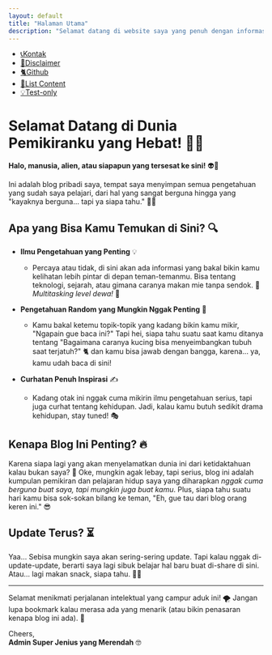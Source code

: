 ```yaml
---
layout: default
title: "Halaman Utama"
description: "Selamat datang di website saya yang penuh dengan informasi menarik!"
---
```


- [📞Kontak](contact.md) 
- [🔴Disclaimer](disclaimer.md) 
- [🐈Github](https://github.com/masputrawae/)
- [📃List Content](list-content.md)
- [💡Test-only](posts/test-articles)
# Selamat Datang di Dunia Pemikiranku yang Hebat! 🧠✨

**Halo, manusia, alien, atau siapapun yang tersesat ke sini!** 👽👋  

Ini adalah blog pribadi saya, tempat saya menyimpan semua pengetahuan yang sudah saya pelajari, dari hal yang sangat berguna hingga yang "kayaknya berguna... tapi ya siapa tahu." 🤷‍♂️

## Apa yang Bisa Kamu Temukan di Sini? 🔍
- **Ilmu Pengetahuan yang Penting** 💡  
	- Percaya atau tidak, di sini akan ada informasi yang bakal bikin kamu kelihatan lebih pintar di depan teman-temanmu. Bisa tentang teknologi, sejarah, atau gimana caranya makan mie tanpa sendok. 🍜 *Multitasking level dewa!* 🥢

- **Pengetahuan Random yang Mungkin Nggak Penting** 🤯  
	- Kamu bakal ketemu topik-topik yang kadang bikin kamu mikir, "Ngapain gue baca ini?" Tapi hei, siapa tahu suatu saat kamu ditanya tentang "Bagaimana caranya kucing bisa menyeimbangkan tubuh saat terjatuh?" 🐈 dan kamu bisa jawab dengan bangga, karena... ya, kamu udah baca di sini!

- **Curhatan Penuh Inspirasi** ✍️  
	- Kadang otak ini nggak cuma mikirin ilmu pengetahuan serius, tapi juga curhat tentang kehidupan. Jadi, kalau kamu butuh sedikit drama kehidupan, stay tuned! 🎭

## Kenapa Blog Ini Penting? 🔥
Karena siapa lagi yang akan menyelamatkan dunia ini dari ketidaktahuan kalau bukan saya? 💪 Oke, mungkin agak lebay, tapi serius, blog ini adalah kumpulan pemikiran dan pelajaran hidup saya yang diharapkan *nggak cuma berguna buat saya, tapi mungkin juga buat kamu*. Plus, siapa tahu suatu hari kamu bisa sok-sokan bilang ke teman, "Eh, gue tau dari blog orang keren ini." 😎

## Update Terus? ⏳
Yaa… Sebisa mungkin saya akan sering-sering update. Tapi kalau nggak di-update-update, berarti saya lagi sibuk belajar hal baru buat di-share di sini. Atau… lagi makan snack, siapa tahu. 🍫😋

---

Selamat menikmati perjalanan intelektual yang campur aduk ini! 🌪️ Jangan lupa bookmark kalau merasa ada yang menarik (atau bikin penasaran kenapa blog ini ada). 🔖

Cheers,  
**Admin Super Jenius yang Merendah** 🤓